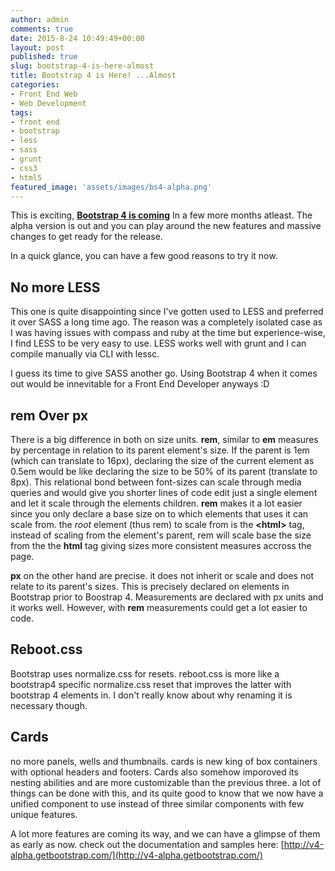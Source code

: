 ```yaml
---
author: admin
comments: true
date: 2015-8-24 10:49:49+00:00
layout: post
published: true
slug: bootstrap-4-is-here-almost
title: Bootstrap 4 is Here! ...Almost
categories:
- Front End Web
- Web Development
tags:
- front end
- bootstrap
- less
- sass
- grunt
- css3
- html5
featured_image: 'assets/images/bs4-alpha.png'
---
```



This is exciting, [**Bootstrap 4 is coming**](http://blog.getbootstrap.com/2015/08/19/bootstrap-4-alpha/) In a few more months atleast. The alpha version is out and you can play around the new features and massive changes to get ready for the release. 

In a quick glance, you can have a few good reasons to try it now.

No more LESS
---

This one is quite disappointing since I've gotten used to LESS and preferred it over SASS a long time ago. The reason was a completely isolated case as I was having issues with compass and ruby at the time but experience-wise, I find LESS to be very easy to use. LESS works well with grunt and I can compile manually via CLI with lessc.

I guess its time to give SASS another go. Using Bootstrap 4 when it comes out would be innevitable for a Front End Developer anyways :D


rem Over px
---

There is a big difference in both on size units. **rem**, similar to **em** measures by percentage in relation to its parent element's size. If the parent is 1em (which can translate to 16px), declaring the size of the current element as 0.5em would be like declaring the size to be 50% of its parent (translate to 8px). This relational bond between font-sizes can scale through media queries and would give you shorter lines of code edit just a single element and let it scale through the elements children. **rem** makes it a lot easier since you only declare a base size on to which elements that uses it can scale from. the *root* element (thus rem) to scale from is the **\<html\>** tag, instead of scaling from the element's parent, rem will scale base the size from the the **html** tag giving sizes more consistent measures accross the page.

**px** on the other hand are precise. it does not inherit or scale and does not relate to its parent's sizes. This is precisely declared on elements in Bootstrap prior to Boostrap 4. Measurements are declared with px units and it works well. However, with **rem** measurements could get a lot easier to code.


Reboot.css
---

Bootstrap uses normalize.css for resets. reboot.css is more like a bootstrap4 specific normalize.css reset that improves the latter with bootstrap 4 elements in. I don't really know about why renaming it is necessary though.


Cards
---
no more panels, wells and thumbnails. cards is new king of box containers with optional headers and footers. Cards also somehow imporoved its nesting abilities and are more customizable than the previous three. a lot of things can be done with this, and its quite good to know that we now have a unified component to use instead of three similar components with few unique features.


A lot more features are coming its way, and we can have a glimpse of them as early as now. check out the documentation and samples here: [http://v4-alpha.getbootstrap.com/](http://v4-alpha.getbootstrap.com/)